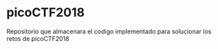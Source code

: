 # picoCTF2018
Repositorio que almacenara el codigo implementado para solucionar los retos de picoCTF2018
